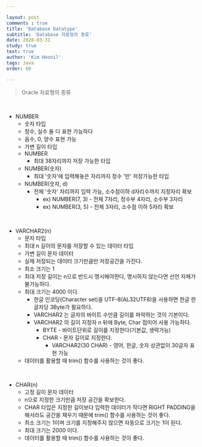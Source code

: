 ```yaml
---

layout: post
comments : true
title: 'Database Datatype'
subtitle: 'Database 자료형의 종류'
date: 2020-03-31
study: true
text: true
author: 'Kim Heonil'
tags: Java
order: 60

---
```


> Oracle 자료형의 종류

<br>

- NUMBER
  - 숫자 타입
  - 정수, 실수 둘 다 표현 가능하다
  - 음수, 0, 양수 표현 가능
  - 가변 길이 타입
  - NUMBER
    - 최대 38자리까지 저장 가능한 타입
  - NUMBER(숫자)
    - 최대 '숫자'에 입력해놓은 자리까지 정수 '만' 저장가능한 타입
  - NUMBER(숫자, d)
    - 전체 '숫자' 자리까지 입력 가능, 소수점이하 d자리수까지 지정자리 확보
      - ex) NUMBER(7, 3) - 전체 7자리, 정수부 4자리, 소수부 3자리
      - ex) NUMBER(3, 5) - 전체 3자리, 소수점 이하 5자리 확보

<br>

- VARCHAR2(n)
  - 문자 타입
  - 최대 n 길이의 문자를 저장할 수 있는 데이터 타입
  - 가변 길이 문자 데이터
  - 실제 저장되는 데이터 크기만큼만 저장공간을 가진다.
  - 최소 크기는 1
  - 최대 저장 길이는 n으로 반드시 명시해야한다, 명시하지 않는다면 선언 자체가 불가능하다.
  - 최대 크기는 4000 이다.
    - 한글 인코딩(Character set)을 UTF-8(AL32UTF8)을 사용하면 한글 한 글자당 3Byte가 필요하다.
    - VARCHAR2 는 글자의 바이트 수만큼 길이를 파악하는 것이 기본이다.
    - VARCHAR2 의 길이 지정자 n 뒤에 Byte, Char 접미어 사용 가능하다.
      - BYTE - 바이트단위로 길이를 지정한다(기본값, 생략가능)
      - CHAR - 문자 길이로 지정한다.
        - VARCHAR2(30 CHAR) - 영어, 한글, 숫자 상관없이 30글자 표현 가능
  - 데이터를 활용할 때 trim() 함수를 사용하는 것이 좋다.

<br>

- CHAR(n)
  - 고정 길이 문자 데이터
  - n으로 지정한 크기만큼 저장 공간을 확보한다.
  - CHAR 타입은 지정한 길이보다 입력한 데이터가 작다면 RIGHT PADDING을 해서라도 공간을 채우기 때문에 trim() 함수를 사용하는 것이 좋다.
  - 최소 크기는 1이며 크기를 지정해주지 않으면 자동으로 크기는 1이 된다.
  - 최대 크기는 2000 이다.
  - 데이터를 활용할 때 trim() 함수를 사용하는 것이 좋다.


<br><br>